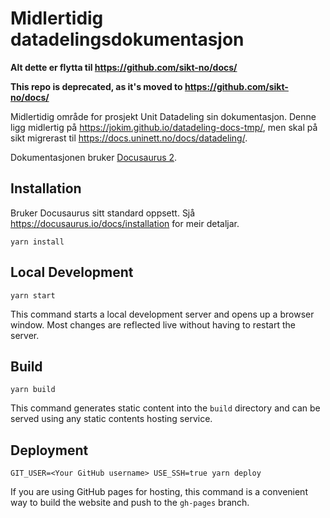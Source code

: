 # Midlertidig datadelingsdokumentasjon

**Alt dette er flytta til https://github.com/sikt-no/docs/**

**This repo is deprecated, as it's moved to https://github.com/sikt-no/docs/**


Midlertidig område for prosjekt Unit Datadeling sin dokumentasjon. Denne ligg
midlertig på https://jokim.github.io/datadeling-docs-tmp/, men skal på sikt
migrerast til https://docs.uninett.no/docs/datadeling/.

Dokumentasjonen bruker [Docusaurus 2](https://docusaurus.io/).

## Installation

Bruker Docusaurus sitt standard oppsett. Sjå
https://docusaurus.io/docs/installation for meir detaljar.

```console
yarn install
```

## Local Development

```console
yarn start
```

This command starts a local development server and opens up a browser window. Most changes are reflected live without having to restart the server.

## Build

```console
yarn build
```

This command generates static content into the `build` directory and can be served using any static contents hosting service.

## Deployment

```console
GIT_USER=<Your GitHub username> USE_SSH=true yarn deploy
```

If you are using GitHub pages for hosting, this command is a convenient way to build the website and push to the `gh-pages` branch.
